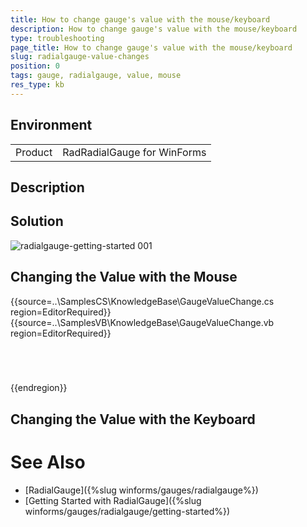 ```yaml
---
title: How to change gauge's value with the mouse/keyboard 
description: How to change gauge's value with the mouse/keyboard 
type: troubleshooting
page_title: How to change gauge's value with the mouse/keyboard 
slug: radialgauge-value-changes
position: 0 
tags: gauge, radialgauge, value, mouse
res_type: kb
---
```


## Environment
<table>
	<tr>
		<td>Product</td>
		<td>RadRadialGauge for WinForms</td>
	</tr>
</table>


## Description
 
## Solution


![radialgauge-getting-started 001](images/radialgauge-getting-started001.png)


## Changing the Value with the Mouse
{{source=..\SamplesCS\KnowledgeBase\GaugeValueChange.cs region=EditorRequired}} 
{{source=..\SamplesVB\KnowledgeBase\GaugeValueChange.vb region=EditorRequired}}

````C#
        


````
````VB.NET


````

{{endregion}}

## Changing the Value with the Keyboard

# See Also

 * [RadialGauge]({%slug winforms/gauges/radialgauge%})
 * [Getting Started with RadialGauge]({%slug winforms/gauges/radialgauge/getting-started%})

